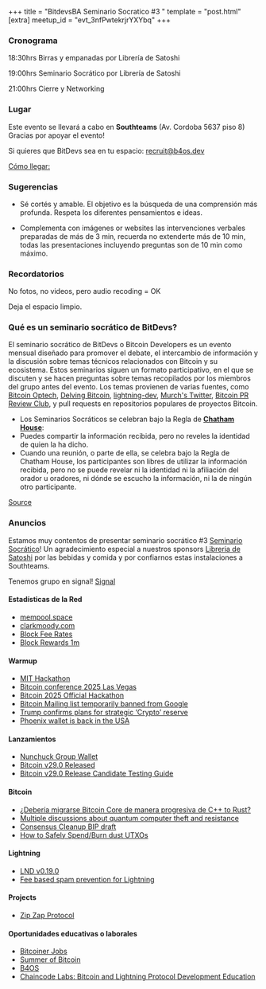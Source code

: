 +++
title = "BitdevsBA Seminario Socratico #3 "
template = "post.html"
[extra]
meetup_id = "evt_3nfPwtekrjrYXYbq"
+++

### Cronograma

18:30hrs Birras y empanadas por Librería de Satoshi

19:00hrs Seminario Socrático por Librería de Satoshi

21:00hrs Cierre y Networking


### Lugar
Este evento se llevará a cabo en **Southteams** (Av. Cordoba 5637 piso 8) Gracias por apoyar el evento! 

Si quieres que BitDevs sea en tu espacio: recruit@b4os.dev

[Cómo llegar:](https://www.google.com.ar/maps/place/Av.+C%C3%B3rdoba+5637,+C1414+Cdad.+Aut%C3%B3noma+de+Buenos+Aires/@-34.5872149,-58.4431672,17z/data=!3m1!4b1!4m6!3m5!1s0x95bcb5f32a7563d3:0x634e9ef94746728!8m2!3d-34.5872149!4d-58.4405923!16s%2Fg%2F11rc049_b4?hl=es&entry=ttu&g_ep=EgoyMDI1MDQwOC4wIKXMDSoASAFQAw%3D%3D)

### Sugerencias
- Sé cortés y amable. El objetivo es la búsqueda de una comprensión más profunda.
Respeta los diferentes pensamientos e ideas.

- Complementa con imágenes or websites las intervenciones verbales preparadas de más de 3 min, recuerda no extenderte más de 10 min, todas las presentaciones incluyendo preguntas son de 10 min como máximo.


### Recordatorios
No fotos, no videos, pero audio recoding = OK

Deja el espacio limpio.


### Qué es un seminario socrático de BitDevs?

El seminario socrático de BitDevs o Bitcoin Developers es un evento mensual diseñado para promover el debate, el intercambio de información y la discusión sobre temas técnicos relacionados con Bitcoin y su ecosistema. Estos seminarios siguen un formato participativo, en el que se discuten y se hacen preguntas sobre temas recopilados por los miembros del grupo antes del evento.
Los temas provienen de varias fuentes, como [Bitcoin Optech](https://bitcoinops.org/en/publications/), [Delving Bitcoin](https://lists.linuxfoundation.org/pipermail/bitcoin-dev/), [lightning-dev](https://lists.linuxfoundation.org/pipermail/lightning-dev/), [Murch's Twitter](https://twitter.com/murchandamus), [Bitcoin PR Review Club](https://bitcoincore.reviews/), y pull requests en repositorios populares de proyectos Bitcoin.

- Los Seminarios Socráticos se celebran bajo la Regla de **[Chatham House](https://www.chathamhouse.org/about-us/chatham-house-rule)**:
- Puedes compartir la información recibida, pero no reveles la identidad de quien la ha dicho.
- Cuando una reunión, o parte de ella, se celebra bajo la Regla de Chatham House, los participantes son libres de utilizar la información recibida, pero no se puede revelar ni la identidad ni la afiliación del orador u oradores, ni dónde se escucho la información, ni la de ningún otro participante.

[Source](https://bitdevs.org/running-a-great-socratic-seminar/)


### Anuncios

Estamos muy contentos de presentar seminario socrático #3 [Seminario Socrático](/about)!
Un agradecimiento especial a nuestros sponsors [Libreria de Satoshi](https://libreriadesatoshi.com/)
por las bebidas y comida y por confiarnos estas instalaciones a Southteams.

Tenemos grupo en signal! [Signal](https://signal.group/#CjQKIIG3VsgXrejgIrt8M-d1fYXJTPAUtwt3GC07-siuxuH2EhBiWLhmZ4DvqWJ_6nkxnVZH)


#### Estadísticas de la Red
- [mempool.space](https://mempool.space/)
- [clarkmoody.com](https://bitcoin.clarkmoody.com/dashboard/)
- [Block Fee Rates](https://mempool.space/graphs/mining/block-fee-rates#1m)
- [Block Rewards 1m](https://mempool.space/graphs/mining/block-rewards#1m)


#### Warmup
- [MIT Hackathon](https://mitbitcoin.devpost.com/)
- [Bitcoin conference 2025 Las Vegas](https://b.tc/conference/2025)
- [Bitcoin 2025 Official Hackathon](https://b25.devpost.com/)
- [Bitcoin Mailing list temporarily banned from Google](https://xcancel.com/callebtc/status/1907491265328927126)
- [Trump confirms plans for strategic ‘Crypto’ reserve](https://www.whitehouse.gov/fact-sheets/2025/03/fact-sheet-president-donald-j-trump-establishes-the-strategic-bitcoin-reserve-and-u-s-digital-asset-stockpile/)
- [Phoenix wallet is back in the USA](https://x.com/acinq_co/status/1909651903421554833)


#### Lanzamientos
- [Nunchuck Group Wallet](https://nunchuk.io/blog/group-wallet)
- [Bitcoin v29.0 Released](https://delvingbitcoin.org/t/bitcoin-core-29-0-released/1600)
- [Bitcoin v29.0 Release Candidate Testing Guide](https://github.com/bitcoin-core/bitcoin-devwiki/wiki/29.0-Release-Candidate-Testing-Guide)


#### Bitcoin
- [¿Debería migrarse Bitcoin Core de manera progresiva de C++ to Rust?](https://x.com/ishi0k/status/1903484309907947881)
- [Multiple discussions about quantum computer theft and resistance](https://mailing-list.bitcoindevs.xyz/bitcoindev/CADL_X_cF=UKVa7CitXReMq8nA_4RadCF==kU4YG+0GYN97P6hQ@mail.gmail.com/)
- [Consensus Cleanup BIP draft](https://github.com/bitcoin/bips/pull/1800)
- [How to Safely Spend/Burn dust UTXOs](https://bitcoin.stackexchange.com/questions/125702/how-to-safely-spend-burn-dust)


#### Lightning

- [LND v0.19.0](https://github.com/lightningnetwork/lnd/blob/master/docs/release-notes/release-notes-0.19.0.md)
- [Fee based spam prevention for Lightning](https://delvingbitcoin.org/t/fee-based-spam-prevention-for-lightning/1524)

#### Projects

- [Zip Zap Protocol](https://github.com/sbddesign/zipzap)


#### Oportunidades educativas o laborales
- [Bitcoiner Jobs](https://bitcoinerjobs.com/)
- [Summer of Bitcoin](https://www.summerofbitcoin.org/)
- [B4OS](https://www.libreriadesatoshi.com/b4os)
- [Chaincode Labs: Bitcoin and Lightning Protocol Development Education](https://learning.chaincode.com/)



